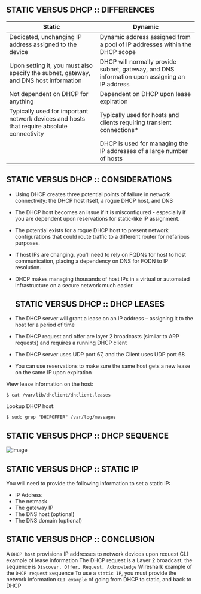 ## STATIC VERSUS DHCP :: DIFFERENCES
|Static|Dynamic|
| --- | --- |
|Dedicated, unchanging IP address assigned to the device|Dynamic address assigned from a pool of IP addresses within the DHCP scope|
|Upon setting it, you must also specify the subnet, gateway, and DNS host information|DHCP will normally provide subnet, gateway, and DNS information upon assigning an IP address|
|Not dependent on DHCP for anything|Dependent on DHCP upon lease expiration|
|Typically used for important network devices and hosts that require absolute connectivity|Typically used for hosts and clients requiring transient connections*|
||DHCP is used for managing the IP addresses of a large number of hosts|

## STATIC VERSUS DHCP :: CONSIDERATIONS
- Using DHCP creates three potential points of failure in network connectivity: the DHCP host itself, a rogue DHCP host, and DNS
- The DHCP host becomes an issue if it is misconfigured - especially if you are dependent upon reservations for static-like IP assignment.
- The potential exists for a rogue DHCP host to present network configurations that could route traffic to a different router for nefarious purposes.
- If host IPs are changing, you’ll need to rely on FQDNs for host to host communication, placing a dependency on DNS for FQDN to IP resolution.

- DHCP makes managing thousands of host IPs in a virtual or automated infrastructure on a secure network much easier.

  ## STATIC VERSUS DHCP :: DHCP LEASES
- The DHCP server will grant a lease on an IP address – assigning it to the host for a period of time
- The DHCP request and offer are layer 2 broadcasts (similar to ARP requests) and requires a running DHCP client
- The DHCP server uses UDP port 67, and the Client uses UDP port 68
- You can use reservations to make sure the same host gets a new lease on the same IP upon expiration

View lease information on the host:
```
$ cat /var/lib/dhclient/dhclient.leases
```
Lookup DHCP host:
```
$ sudo grep "DHCPOFFER" /var/log/messages
```
## STATIC VERSUS DHCP :: DHCP SEQUENCE
![image](https://github.com/h0x3ein/network-by-doing/assets/75008854/86cfd2d8-28cd-40b5-a626-739fc5d58dd0)

## STATIC VERSUS DHCP :: STATIC IP
You will need to provide the following information to set a static IP:
- IP Address
- The netmask
- The gateway IP
- The DNS host (optional)
- The DNS domain (optional)

## STATIC VERSUS DHCP :: CONCLUSION
A `DHCP host` provisions IP addresses to network devices upon request
CLI example of lease information
The DHCP request is a Layer 2 broadcast, the sequence is `Discover, Offer, Request, Acknowledge`
Wireshark example of the `DHCP request` sequence
To use a `static IP`, you must provide the network information
`CLI example` of going from DHCP to static, and back to DHCP
